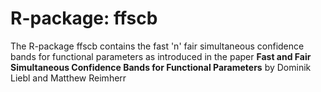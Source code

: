 # R-package: ffscb
The R-package ffscb contains the fast 'n' fair simultaneous confidence bands for functional parameters as introduced in the paper **Fast and Fair Simultaneous Confidence Bands for Functional Parameters** by Dominik Liebl and Matthew Reimherr
